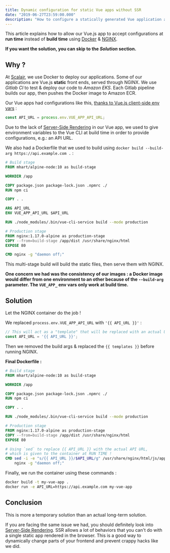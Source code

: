 ```yaml
---
title: Dynamic configuration for static Vue apps without SSR
date: "2019-06-27T23:59:00.000"
description: "How to configure a statically generated Vue application at run time, without `VUE_APP_` environment variables."
---
```


This article explains how to allow our Vue.js app to accept configurations at **run time** instead of **build time** using [Docker](https://www.docker.com) & [NGINX](https://www.nginx.com).

**If you want the solution, you can skip to the *Solution* section.**

## Why ?

At [Scalair](https://www.scalair.fr), we use Docker to deploy our applications. Some of our applications are Vue.js **static** front ends, served through NGINX. We use *Gitlab CI* to test & deploy our code to *Amazon EKS*. Each Gitlab pipeline builds our app, then pushes the Docker image to Amazon ECR.

Our Vue apps had configurations like this, [thanks to Vue.js client-side env vars](https://cli.vuejs.org/guide/mode-and-env.html#using-env-variables-in-client-side-code) :

```javascript
const API_URL = process.env.VUE_APP_API_URL;
```

Due to the lack of [Server-Side Rendering](https://vuejs.org/v2/guide/ssr.html) in our Vue app, we used to give environment variables to the Vue CLI at build time in order to provide configurations, e.g.: an API URL.

We also had a Dockerfile that we used to build using `docker build --build-arg https://api.example.com .` :

```dockerfile
# Build stage
FROM mhart/alpine-node:10 as build-stage

WORKDIR /app

COPY package.json package-lock.json .npmrc ./
RUN npm ci

COPY . .

ARG API_URL
ENV VUE_APP_API_URL $API_URL

RUN ./node_modules/.bin/vue-cli-service build --mode production

# Production stage
FROM nginx:1.17.0-alpine as production-stage
COPY --from=build-stage /app/dist /usr/share/nginx/html
EXPOSE 80

CMD nginx -g "daemon off;"
```

This multi-stage build will build the static files, then serve them with NGINX.

**One concern we had was the consistency of our images : a Docker image would differ from one environment to an other because of the `--build-arg` parameter. The `VUE_APP_` env vars only work at **build time**.**

## Solution

Let the NGINX container do the job !

We replaced `process.env.VUE_APP_API_URL` with `'{{ API_URL }}'` :

```javascript
// This will act as a "template" that will be replaced with an actual URL.
const API_URL = '{{ API_URL }}';
```

Then we removed the build args & replaced the `{{ templates }}` before running NGINX.

**Final Dockerfile :**

```dockerfile
# Build stage
FROM mhart/alpine-node:10 as build-stage

WORKDIR /app

COPY package.json package-lock.json .npmrc ./
RUN npm ci

COPY . .

RUN ./node_modules/.bin/vue-cli-service build --mode production

# Production stage
FROM nginx:1.17.0-alpine as production-stage
COPY --from=build-stage /app/dist /usr/share/nginx/html
EXPOSE 80

# Using `sed` to replace {{ API_URL }} with the actual API URL,
# which is given to the container at RUN TIME !
CMD sed -i -e "s/{{ API_URL }}/$API_URL/g" /usr/share/nginx/html/js/app.*.js && \
    nginx -g "daemon off;"
```

Finally, we run the container using these commands :

```bash
docker build -t my-vue-app .
docker run -e API_URL=https://api.example.com my-vue-app
```

## Conclusion

This is more a temporary solution than an actual long-term solution.

If you are facing the same issue we had, you should definitely look into [Server-Side Rendering](https://vuejs.org/v2/guide/ssr.html). SSR allows a lot of behaviors that you can't do with a single static app rendered in the browser. This is a good way to dynamically change parts of your frontend and prevent crappy hacks like we did.
